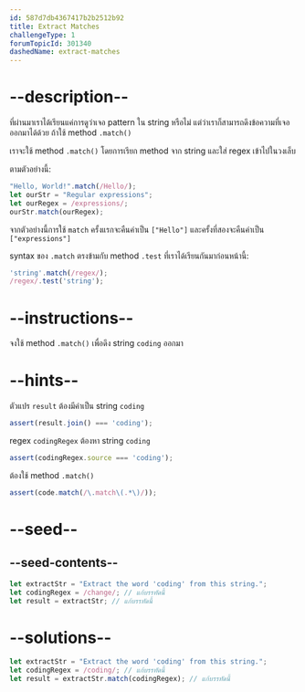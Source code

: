 ```yaml
---
id: 587d7db4367417b2b2512b92
title: Extract Matches
challengeType: 1
forumTopicId: 301340
dashedName: extract-matches
---
```


# --description--

ที่ผ่านมาเราได้เรียนแค่การดูว่าเจอ pattern ใน string หรือไม่ แต่ว่าเราก็สามารถดึงข้อความที่เจอออกมาได้ด้วย ถ้าใช้ method `.match()`

เราจะใช้ method `.match()` โดยการเรียก method จาก string และใส่ regex เข้าไปในวงเล็บ

ตามตัวอย่างนี้:

```js
"Hello, World!".match(/Hello/);
let ourStr = "Regular expressions";
let ourRegex = /expressions/;
ourStr.match(ourRegex);
```

จากตัวอย่างนี้การใช้ `match` ครั้งแรกจะคืนค่าเป็น `["Hello"]` และครั้งที่สองจะคืนค่าเป็น `["expressions"]`

syntax ของ `.match` ตรงข้ามกับ method `.test` ที่เราได้เรียนกันมาก่อนหน้านี้:

```js
'string'.match(/regex/);
/regex/.test('string');
```

# --instructions--

จงใช้ method `.match()` เพื่อดึง string `coding` ออกมา

# --hints--

ตัวแปร `result` ต้องมีค่าเป็น string `coding`

```js
assert(result.join() === 'coding');
```

regex `codingRegex` ต้องหา string `coding`

```js
assert(codingRegex.source === 'coding');
```

ต้องใช้ method `.match()`

```js
assert(code.match(/\.match\(.*\)/));
```

# --seed--

## --seed-contents--

```js
let extractStr = "Extract the word 'coding' from this string.";
let codingRegex = /change/; // แก้บรรทัดนี้
let result = extractStr; // แก้บรรทัดนี้
```

# --solutions--

```js
let extractStr = "Extract the word 'coding' from this string.";
let codingRegex = /coding/; // แก้บรรทัดนี้
let result = extractStr.match(codingRegex); // แก้บรรทัดนี้
```
